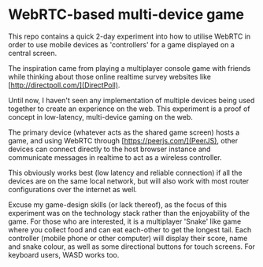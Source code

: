 # WebRTC-based multi-device game
This repo contains a quick 2-day experiment into how to utilise WebRTC in order to use mobile devices as 'controllers' for a game displayed on a central screen.

The inspiration came from playing a multiplayer console game with friends while thinking about those online realtime survey websites like [http://directpoll.com/](DirectPoll).

Until now, I haven't seen any implementation of multiple devices being used together to create an experience on the web. This experiment is a proof of concept in low-latency, multi-device gaming on the web.

The primary device (whatever acts as the shared game screen) hosts a game, and using WebRTC through [https://peerjs.com/](PeerJS), other devices can connect directly to the host browser instance and communicate messages in realtime to act as a wireless controller.

This obviously works best (low latency and reliable connection) if all the devices are on the same local network, but will also work with most router configurations over the internet as well.

Excuse my game-design skills (or lack thereof), as the focus of this experiment was on the technology stack rather than the enjoyability of the game. For those who are interested, it is a multiplayer 'Snake' like game where you collect food and can eat each-other to get the longest tail. Each controller (mobile phone or other computer) will display their score, name and snake colour, as well as some directional buttons for touch screens. For keyboard users, WASD works too.